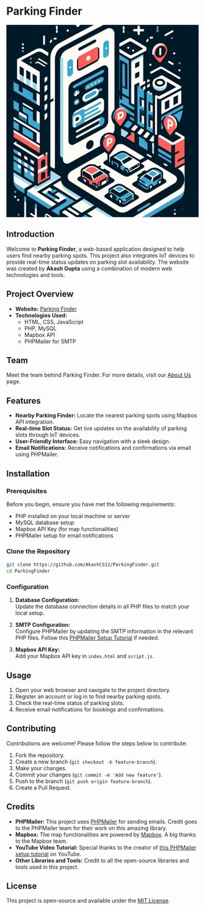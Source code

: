 # Parking Finder

![Parking Finder](./Resources/parkingfinderapp.jpeg)

## Introduction

Welcome to **Parking Finder**, a web-based application designed to help users find nearby parking spots. This project also integrates IoT devices to provide real-time status updates on parking slot availability. The website was created by **Akash Gupta** using a combination of modern web technologies and tools.

## Project Overview

- **Website:** [Parking Finder](https://parkingfinder.host)
- **Technologies Used:**
  - HTML, CSS, JavaScript
  - PHP, MySQL
  - Mapbox API
  - PHPMailer for SMTP

## Team

Meet the team behind Parking Finder. For more details, visit our [About Us](https://parkingfinder.host/AboutUs/about) page.

## Features

- **Nearby Parking Finder:** Locate the nearest parking spots using Mapbox API integration.
- **Real-time Slot Status:** Get live updates on the availability of parking slots through IoT devices.
- **User-Friendly Interface:** Easy navigation with a sleek design.
- **Email Notifications:** Receive notifications and confirmations via email using PHPMailer.

## Installation

### Prerequisites

Before you begin, ensure you have met the following requirements:

- PHP installed on your local machine or server
- MySQL database setup
- Mapbox API Key (for map functionalities)
- PHPMailer setup for email notifications

### Clone the Repository

```bash
git clone https://github.com/AkashCS12/ParkingFinder.git
cd ParkingFinder
```

### Configuration

1. **Database Configuration:**  
   Update the database connection details in all PHP files to match your local setup.

2. **SMTP Configuration:**  
   Configure PHPMailer by updating the SMTP information in the relevant PHP files. Follow this [PHPMailer Setup Tutorial](https://youtu.be/9Db7JtLht8I?si=wrFdUYoUg4BEULwj) if needed.

3. **Mapbox API Key:**  
   Add your Mapbox API key in `index.html` and `script.js`.

## Usage

1. Open your web browser and navigate to the project directory.
2. Register an account or log in to find nearby parking spots.
3. Check the real-time status of parking slots.
4. Receive email notifications for bookings and confirmations.

## Contributing

Contributions are welcome! Please follow the steps below to contribute:

1. Fork the repository.
2. Create a new branch (`git checkout -b feature-branch`).
3. Make your changes.
4. Commit your changes (`git commit -m 'Add new feature'`).
5. Push to the branch (`git push origin feature-branch`).
6. Create a Pull Request.

## Credits

- **PHPMailer:** This project uses [PHPMailer](https://github.com/PHPMailer/PHPMailer) for sending emails. Credit goes to the PHPMailer team for their work on this amazing library.
- **Mapbox:** The map functionalities are powered by [Mapbox](https://www.mapbox.com/). A big thanks to the Mapbox team.
- **YouTube Video Tutorial:** Special thanks to the creator of [this PHPMailer setup tutorial](https://youtu.be/9Db7JtLht8I?si=wrFdUYoUg4BEULwj) on YouTube.
- **Other Libraries and Tools:** Credit to all the open-source libraries and tools used in this project.

## License

This project is open-source and available under the [MIT License](LICENSE).
